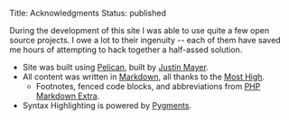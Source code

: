 Title: Acknowledgments
Status: published

During the development of this site I was able to use quite a few open source projects.  I owe a lot to their ingenuity -- each of them have saved me hours of attempting to hack together a half-assed solution.

- Site was built using [Pelican][pelly], built by [Justin Mayer][justin_mayer].
- All content was written in [Markdown][md], all thanks to the [Most High][gruber].
	- Footnotes, fenced code blocks, and abbreviations from [PHP Markdown Extra][md_extra].
- Syntax Highlighting is powered by [Pygments][pygments].


[pelly]: http://getpelican.com
[justin_mayer]: http://justinmayer.com
[md]: http://daringfireball.net/projects/markdown/
[gruber]: http://daringfireball.net
[md_extra]: https://michelf.ca/projects/php-markdown/extra/
[pygments]: http://pygments.org